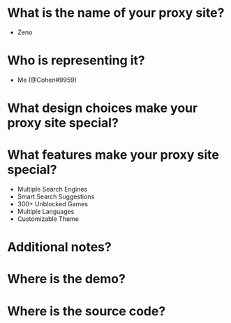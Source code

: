 # What is the name of your proxy site?
- Zeno

# Who is representing it?
- Me (@Cohen#9959)

# What design choices make your proxy site special?

# What features make your proxy site special?
- Multiple Search Engines
- Smart Search Suggestions
- 300+ Unblocked Games
- Multiple Languages
- Customizable Theme

# Additional notes?

# Where is the demo?

# Where is the source code?
